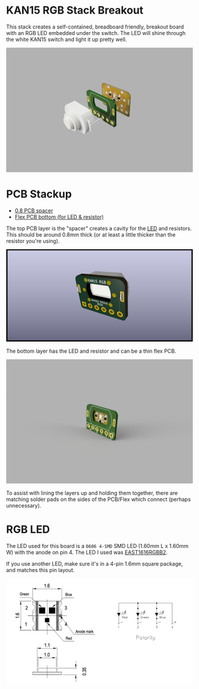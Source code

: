 # KAN15 RGB Stack Breakout

This stack creates a self-contained, breadboard friendly, breakout board with an RGB LED embedded under the switch. The LED will shine through the white KAN15 switch and light it up pretty well.

![Layers](./layers.png)

# PCB Stackup

* [0.8 PCB spacer](./Spacer)
* [Flex PCB bottom (for LED & resistor)](./LED)

The top PCB layer is the "spacer" creates a cavity for the [LED](https://www.digikey.com/en/products/detail/everlight-electronics-co-ltd/EAST1616RGBB2/8510360) and resistors. This should be around 0.8mm thick (or at least a little thicker than the resistor you're using).

![Spacer PCB](./Spacer/render.png)

The bottom layer has the LED and resistor and can be a thin flex PCB.

![Stacked](./layers-pcb-stack.png)

To assist with lining the layers up and holding them together, there are matching solder pads on the sides of the PCB/Flex which connect (perhaps unnecessary).

# RGB LED

The LED used for this board is a `0606 4-SMD` SMD LED (1.60mm L x 1.60mm W) with the anode on pin 4. The LED I used was [EAST1616RGBB2](https://www.digikey.com/en/products/detail/everlight-electronics-co-ltd/EAST1616RGBB2/8510360).

If you use another LED, make sure it's in a 4-pin 1.6mm square package, and matches this pin layout.

![Pin layout](./pin_layout.png)